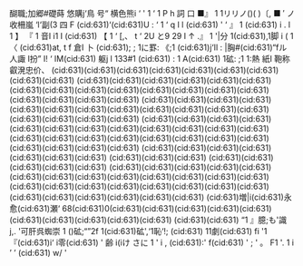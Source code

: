 醐職;加郷#礎蒔 悠購j‘鳥 号“ 横色熊i ‘ ' 1 ‘ 1 P h 詞 口 ■』 1 1リリノ()( )〔, ■ ′ ノ 收柵嵐 ‘l‘副(3 四 F (cid:631)‘(cid:631)U : ‘ 1 ‘ q I l (cid:631) ' ‘ 』 1 (cid:631) i . l 1 】 『 1 音I i1 I (cid:631) 【 1 ‘ [,、 t ‘ 2U と9 29 I ↑ .』 1 '|分 1(cid:631),1脚 i ( 1 〈 (cid:631)at, t f 倉I 卜 (cid:631); ; 1に罫: 《;1 (cid:631)j‘Il : |胸#(cid:631)“fル 人諏 I扮” I! ‘ IM(cid:631) 躯j l 133#1 (cid:631) : 1 A(cid:631) 1砿: ;1 1:熱 紙I 鞄称叡溌忠价、 (cid:631)(cid:631)(cid:631)(cid:631)(cid:631)(cid:631)(cid:631)(cid:631)(cid:631) (cid:631)(cid:631)(cid:631)(cid:631)(cid:631)(cid:631)(cid:631)(cid:631)(cid:631)(cid:631)(cid:631)(cid:631)(cid:631)(cid:631)(cid:631)(cid:631)(cid:631)(cid:631) (cid:631)(cid:631)(cid:631)(cid:631)(cid:631)(cid:631)(cid:631)(cid:631)(cid:631)(cid:631)(cid:631)(cid:631)(cid:631)(cid:631)(cid:631)(cid:631) (cid:631)(cid:631)(cid:631)(cid:631)(cid:631)(cid:631)(cid:631)(cid:631)(cid:631)(cid:631)(cid:631)(cid:631)(cid:631)(cid:631)(cid:631)(cid:631)(cid:631)(cid:631)(cid:631)(cid:631)(cid:631)(cid:631)(cid:631)(cid:631) (cid:631)(cid:631)(cid:631)(cid:631) (cid:631)(cid:631)(cid:631) (cid:631)(cid:631)(cid:631) (cid:631)(cid:631)(cid:631)(cid:631)(cid:631) (cid:631)(cid:631)(cid:631)(cid:631)(cid:631)(cid:631)(cid:631)(cid:631)(cid:631)(cid:631)(cid:631)(cid:631)(cid:631)(cid:631)(cid:631)(cid:631)(cid:631)(cid:631)(cid:631)(cid:631)(cid:631)(cid:631)(cid:631)(cid:631)(cid:631)(cid:631)(cid:631) (cid:631)増|i(cid:631)永愈(cid:631)瀬‘ 68(cid:631)0(cid:631)(cid:631)(cid:631)(cid:631)(cid:631)(cid:631)(cid:631)(cid:631)(cid:631)(cid:631) (cid:631)(cid:631) “1 』臆;も'識 j,. '可肝呉蜘崇 1 ()砿;“”2f 1(cid:631)砿',‘1恥‘!; (cid:631) 11劇(cid:631) fi '1 『(cid:631)i‘ i零(cid:631) ' 齢 i(iけ さに 1 ' i , (cid:631):' f(cid:631) ' ; ' 。 F1 '. 1 i ’ ’ (cid:631) w/ '